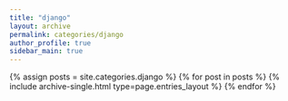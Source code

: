 ```yaml
---
title: "django"
layout: archive
permalink: categories/django
author_profile: true
sidebar_main: true
---
```


{% assign posts = site.categories.django %}
{% for post in posts %} {% include archive-single.html type=page.entries_layout %} {% endfor %}